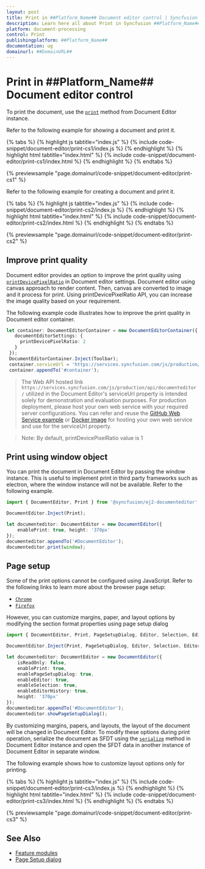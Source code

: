 ```yaml
---
layout: post
title: Print in ##Platform_Name## Document editor control | Syncfusion
description: Learn here all about Print in Syncfusion ##Platform_Name## Document editor control of Syncfusion Essential JS 2 and more.
platform: document-processing
control: Print 
publishingplatform: ##Platform_Name##
documentation: ug
domainurl: ##DomainURL##
---
```


# Print in ##Platform_Name## Document editor control

To print the document, use the [`print`](../api/document-editor#print) method from Document Editor instance.

Refer to the following example for showing a document and print it.

{% tabs %}
{% highlight js tabtitle="index.js" %}
{% include code-snippet/document-editor/print-cs1/index.js %}
{% endhighlight %}
{% highlight html tabtitle="index.html" %}
{% include code-snippet/document-editor/print-cs1/index.html %}
{% endhighlight %}
{% endtabs %}

{% previewsample "page.domainurl/code-snippet/document-editor/print-cs1" %}

Refer to the following example for creating a document and print it.

{% tabs %}
{% highlight js tabtitle="index.js" %}
{% include code-snippet/document-editor/print-cs2/index.js %}
{% endhighlight %}
{% highlight html tabtitle="index.html" %}
{% include code-snippet/document-editor/print-cs2/index.html %}
{% endhighlight %}
{% endtabs %}

{% previewsample "page.domainurl/code-snippet/document-editor/print-cs2" %}

## Improve print quality

Document editor provides an option to improve the print quality using [`printDevicePixelRatio`](../api/document-editor/documentEditorSettingsModel/#printdevicepixelratio) in Document editor settings. Document editor using canvas approach to render content. Then, canvas are converted to image and it process for print. Using printDevicePixelRatio API, you can increase the image quality based on your requirement.

The following example code illustrates how to improve the print quality in Document editor container.

```ts
let container: DocumentEditorContainer = new DocumentEditorContainer({ enableToolbar: true, height: '590px',
   documentEditorSettings: {
     printDevicePixelRatio: 2
   }
 });
 DocumentEditorContainer.Inject(Toolbar);
 container.serviceUrl = 'https://services.syncfusion.com/js/production/api/documenteditor/';
 container.appendTo('#container');
```
> The Web API hosted link `https://services.syncfusion.com/js/production/api/documenteditor/` utilized in the Document Editor's serviceUrl property is intended solely for demonstration and evaluation purposes. For production deployment, please host your own web service with your required server configurations. You can refer and reuse the [GitHub Web Service example](https://github.com/SyncfusionExamples/EJ2-DocumentEditor-WebServices) or [Docker image](https://hub.docker.com/r/syncfusion/word-processor-server) for hosting your own web service and use for the serviceUrl property.

>Note: By default, printDevicePixelRatio value is 1

## Print using window object

You can print the document in Document Editor by passing the window instance. This is useful to implement print in third party frameworks such as electron, where the window instance will not be available. Refer to the following example.

```ts
import { DocumentEditor, Print } from '@syncfusion/ej2-documenteditor';

DocumentEditor.Inject(Print);

let documenteditor: DocumentEditor = new DocumentEditor({
    enablePrint: true, height: '370px'
});
documenteditor.appendTo('#DocumentEditor');
documenteditor.print(window);
```

## Page setup

Some of the print options cannot be configured using JavaScript. Refer to the following links to learn more about the browser page setup:

* [`Chrome`](https://support.google.com/chrome/answer/1069693?hl=en&visit_id=1-636335333734668335-3165046395&rd=1/)
* [`Firefox`](https://support.mozilla.org/en-US/kb/how-print-web-pages-firefox/)

However, you can customize margins, paper, and layout options by modifying the section format properties using page setup dialog

```ts
import { DocumentEditor, Print, PageSetupDialog, Editor, Selection, EditorHistory } from '@syncfusion/ej2-documenteditor';

DocumentEditor.Inject(Print, PageSetupDialog, Editor, Selection, EditorHistory);

let documenteditor: DocumentEditor = new DocumentEditor({
    isReadOnly: false,
    enablePrint: true,
    enablePageSetupDialog: true,
    enableEditor: true,
    enableSelection: true,
    enableEditorHistory: true,
    height: '370px'
});
documenteditor.appendTo('#DocumentEditor');
documenteditor.showPageSetupDialog();
```

By customizing margins, papers, and layouts, the layout of the document will be changed in Document Editor. To modify these options during print operation, serialize the document as SFDT using the [`serialize`](../api/document-editor#serialize) method in Document Editor instance and open the SFDT data in another instance of Document Editor in separate window.

The following example shows how to customize layout options only for printing.

{% tabs %}
{% highlight js tabtitle="index.js" %}
{% include code-snippet/document-editor/print-cs3/index.js %}
{% endhighlight %}
{% highlight html tabtitle="index.html" %}
{% include code-snippet/document-editor/print-cs3/index.html %}
{% endhighlight %}
{% endtabs %}

{% previewsample "page.domainurl/code-snippet/document-editor/print-cs3" %}

## See Also

* [Feature modules](../document-editor/feature-module/)
* [Page Setup dialog](../document-editor/dialog#page-setup-dialog)
